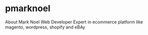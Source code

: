 # pmarknoel
About Mark Noel
Web Developer
Expert in ecommerce platform like magento, wordpress, shopify and eBAy
